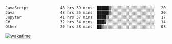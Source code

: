 <!--START_SECTION:waka-->

```txt
JavaScript              48 hrs 39 mins  █████▒░░░░░░░░░░░░░░░░░░░   20.98 %
Java                    48 hrs 35 mins  █████▒░░░░░░░░░░░░░░░░░░░   20.95 %
Jupyter                 41 hrs 37 mins  ████▒░░░░░░░░░░░░░░░░░░░░   17.95 %
C#                      32 hrs 34 mins  ███▓░░░░░░░░░░░░░░░░░░░░░   14.05 %
Other                   20 hrs 38 mins  ██▒░░░░░░░░░░░░░░░░░░░░░░   08.90 %
```

<!--END_SECTION:waka-->
[![wakatime](https://wakatime.com/badge/user/6c2f442e-41b4-42e3-bc06-d5d8203ad1da.svg)](https://wakatime.com/@6c2f442e-41b4-42e3-bc06-d5d8203ad1da)
